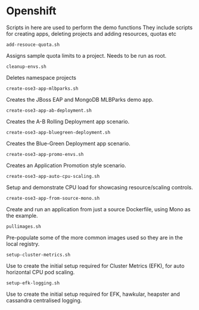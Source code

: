 # Openshift
Scripts in here are used to perform the demo functions
They include scripts for creating apps, deleting projects and adding resources, quotas etc

```
add-resouce-quota.sh
```
Assigns sample quota limits to a project. Needs to be run as root.

```
cleanup-envs.sh
```
Deletes namespace projects

```
create-ose3-app-mlbparks.sh
```
Creates the JBoss EAP and MongoDB MLBParks demo app.

```
create-ose3-app-ab-deployment.sh
```
Creates the A-B Rolling Deployment app scenario.

```
create-ose3-app-bluegreen-deployment.sh
```
Creates the Blue-Green Deployment app scenario.

```
create-ose3-app-promo-envs.sh
```
Creates an Application Promotion style scenario.

```
create-ose3-app-auto-cpu-scaling.sh
```
Setup and demonstrate CPU load for showcasing resource/scaling controls.

```
create-ose3-app-from-source-mono.sh
```
Create and run an application from just a source Dockerfile, using Mono as the example.

```
pullimages.sh
```
Pre-populate some of the more common images used so they are in the local registry.

```
setup-cluster-metrics.sh
```
Use to create the initial setup required for Cluster Metrics (EFK), for auto horizontal CPU pod scaling.
```
setup-efk-logging.sh
```
Use to create the initial setup required for EFK, hawkular, heapster and cassandra centralised logging.

